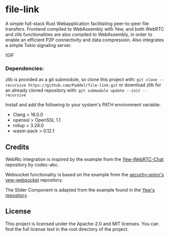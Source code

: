 # file-link
A simple full-stack Rust Webapplication facilitating peer-to-peer file transfers. Frontend compiled to WebAssembly with Yew, and both WebRTC and zlib functionalities are also compiled to WebAssembly, in order to enable an efficient P2P connectivity and data compression. Also integrates a simple Tokio signaling server.

!GIF

### Dependencies:
zlib is provided as a git submodule, so clone this project with:
`git clone --recursive https://github.com/Paddel/file-link.git`
or download zlib for an already cloned repository with:
`git submodule update --init --recursive`

Install and add the following to your system's PATH environment variable:
- Clang > 16.0.0
- openssl > OpenSSL 1.1
- rollup > 3.28.0
- wasm-pack > 0.12.1

## Credits
WebRtc integration is inspired by the example from the [Yew-WebRTC-Chat](https://github.com/codec-abc/Yew-WebRTC-Chat/blob/master/src/chat/web_rtc_manager.rs) repository by codec-abc.

Websocket functionality is based on the example from the [security-union's yew-websocket](https://github.com/security-union/yew-websocket/blob/master/src/websocket.rs)  repository.

The Slider Component is adapted from the example found in the [Yew's repository](https://github.com/yewstack/yew/blob/master/examples/boids/src/slider.rs).

## License
This project is licensed under the Apache-2.0 and MIT licenses. You can find the full license text in the root directory of the project.
